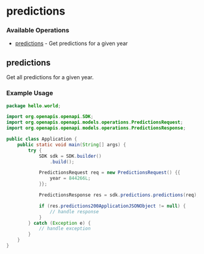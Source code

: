 # predictions

### Available Operations

* [predictions](#predictions) - Get predictions for a given year

## predictions

Get all predictions for a given year.

### Example Usage

```java
package hello.world;

import org.openapis.openapi.SDK;
import org.openapis.openapi.models.operations.PredictionsRequest;
import org.openapis.openapi.models.operations.PredictionsResponse;

public class Application {
    public static void main(String[] args) {
        try {
            SDK sdk = SDK.builder()
                .build();

            PredictionsRequest req = new PredictionsRequest() {{
                year = 844266L;
            }};            

            PredictionsResponse res = sdk.predictions.predictions(req);

            if (res.predictions200ApplicationJSONObject != null) {
                // handle response
            }
        } catch (Exception e) {
            // handle exception
        }
    }
}
```
